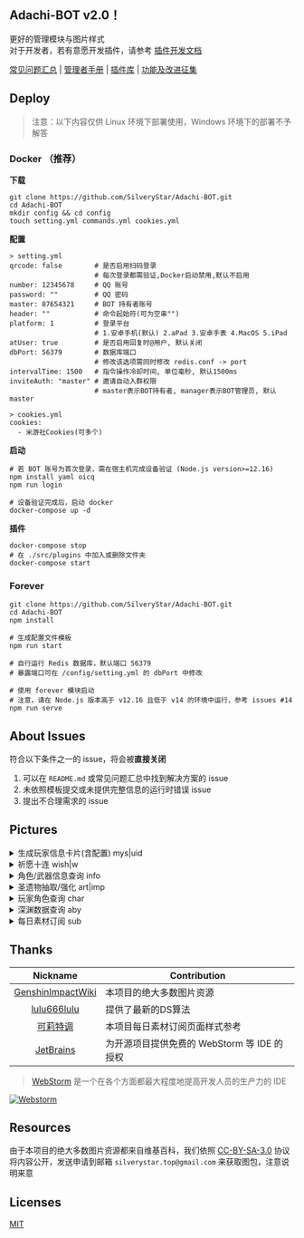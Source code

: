 ## Adachi-BOT v2.0！
更好的管理模块与图片样式<br>
对于开发者，若有意愿开发插件，请参考 [插件开发文档](https://github.com/SilveryStar/Adachi-BOT/tree/v2.0Beta/document)

[常见问题汇总](https://github.com/SilveryStar/Adachi-BOT/blob/master/document/FAQ.md) | [管理者手册](https://github.com/SilveryStar/Adachi-BOT/blob/master/document/MASTER.md) | [插件库](https://github.com/SilveryStar/Adachi-Plugin) | [功能及改进征集](https://github.com/SilveryStar/Adachi-BOT/issues/70)

## Deploy
> 注意：以下内容仅供 Linux 环境下部署使用，Windows 环境下的部署不予解答
### Docker （推荐）

**下载**

```
git clone https://github.com/SilveryStar/Adachi-BOT.git
cd Adachi-BOT
mkdir config && cd config
touch setting.yml commands.yml cookies.yml
```

**配置**

```
> setting.yml
qrcode: false        # 是否启用扫码登录
                     # 每次登录都需验证,Docker启动禁用,默认不启用
number: 12345678     # QQ 账号
password: ""         # QQ 密码
master: 87654321     # BOT 持有者账号
header: ""           # 命令起始符(可为空串"")
platform: 1          # 登录平台
                     # 1.安卓手机(默认) 2.aPad 3.安卓手表 4.MacOS 5.iPad
atUser: true         # 是否启用回复时@用户, 默认关闭
dbPort: 56379        # 数据库端口
                     # 修改该选项需同时修改 redis.conf -> port
intervalTime: 1500   # 指令操作冷却时间, 单位毫秒, 默认1500ms
inviteAuth: "master" # 邀请自动入群权限
                     # master表示BOT持有者, manager表示BOT管理员, 默认master

> cookies.yml
cookies:
  - 米游社Cookies(可多个)
```

**启动**

```
# 若 BOT 账号为首次登录，需在宿主机完成设备验证 (Node.js version>=12.16)
npm install yaml oicq
npm run login

# 设备验证完成后，启动 docker
docker-compose up -d
```

**插件**

```
docker-compose stop
# 在 ./src/plugins 中加入或删除文件夹
docker-compose start
```

### Forever

```
git clone https://github.com/SilveryStar/Adachi-BOT.git
cd Adachi-BOT
npm install

# 生成配置文件模板
npm run start

# 自行运行 Redis 数据库，默认端口 56379
# 暴露端口可在 /config/setting.yml 的 dbPort 中修改

# 使用 forever 模块启动
# 注意，请在 Node.js 版本高于 v12.16 且低于 v14 的环境中运行，参考 issues #14 
npm run serve
```

## About Issues
符合以下条件之一的 issue，将会被**直接关闭**
1. 可以在 `README.md` 或常见问题汇总中找到解决方案的 issue
2. 未依照模板提交或未提供完整信息的运行时错误 issue
3. 提出不合理需求的 issue

## Pictures

<details>
<summary>生成玩家信息卡片(含配置) mys|uid</summary>

`v2.1.5` 版本后，信息卡可显示角色使用的武器信息，该信息的样式需在 `genshin.yml` 中的 `cardWeaponStyle` 配置，默认为 `normal`，区别如下:

<table border="1" align="center">
    <tr>
        <td><img src="https://z3.ax1x.com/2021/10/16/58XYND.png" alt="ERROR"/></td>
        <td><img src="https://z3.ax1x.com/2021/10/16/58X8HK.png" alt="ERROR"/></td>
        <td><img src="https://z3.ax1x.com/2021/10/16/58XJAO.png" alt="ERROR"/></td>
    </tr>
    <tr>
        <td align="center">normal 模式</td>
        <td align="center">weaponA 模式</td>
        <td align="center">weaponB 模式</td>
    </tr>
</table>

<div align="center">
  <img src="https://z3.ax1x.com/2021/10/16/58Xt4e.png" alt="ERROR"/>
</div>
</details>

<details>
<summary>祈愿十连 wish|w</summary>
<div align="center">
  <img src="https://z3.ax1x.com/2021/06/27/RJn3N9.png" alt="ERROR"/>
  <img src="https://z3.ax1x.com/2021/06/27/RJne10.png" alt="ERROR"/>
</div>
</details>

<details>
<summary>角色/武器信息查询 info</summary>
<div align="center">
  <img src="https://z3.ax1x.com/2021/06/27/RJnEhn.png" alt="ERROR">
  <img src="https://z3.ax1x.com/2021/06/27/RJnpX8.png" alt="ERROR">
  <img src="https://z3.ax1x.com/2021/06/27/RJnQ74.png" alt="ERROR">
  <img src="https://z3.ax1x.com/2021/06/27/RJn1AJ.png" alt="ERROR">
  <img src="https://z3.ax1x.com/2021/06/27/RJnMBF.png" alt="ERROR">
</div>
</details>

<details>
<summary>圣遗物抽取/强化 art|imp</summary>
<div align="center">
  <img src="https://z3.ax1x.com/2021/06/27/RJnP0g.png" alt="ERROR">
  <img src="https://z3.ax1x.com/2021/06/27/RJnCnS.png" alt="ERROR">
</div>
</details>

<details>
<summary>玩家角色查询 char</summary>
<div align="center">
  <img src="https://z3.ax1x.com/2021/06/27/RJni7Q.png" alt="ERROR">
  <img src="https://z3.ax1x.com/2021/06/27/RJnKnU.png" alt="ERROR">
  <img src="https://z3.ax1x.com/2021/06/27/RJnnXT.png" alt="ERROR">
  <img src="https://z3.ax1x.com/2021/06/27/RJnmcV.png" alt="ERROR">
  <img src="https://z3.ax1x.com/2021/06/27/RJnZpq.png" alt="ERROR">
  <img src="https://z3.ax1x.com/2021/06/27/RJnAts.png" alt="ERROR">
</div>
</details>

<details>
<summary>深渊数据查询 aby</summary>
<div align="center">
    <img src="https://z3.ax1x.com/2021/09/24/4DTORs.png" alt="ERROR">
</div>
<div align="center">
    <img src="https://z3.ax1x.com/2021/09/24/4DTXzn.png" alt="ERROR">
</div>
</details>

<details>
<summary>每日素材订阅 sub</summary>
<div align="center">
    <img src="https://z3.ax1x.com/2021/10/06/4zJ4JI.png" alt="ERROR">
</div>
</details>

## Thanks
| Nickname                                                     | Contribution                        |
| :----------------------------------------------------------: | ----------------------------------- |
|[GenshinImpactWiki](https://genshin-impact.fandom.com/wiki/Genshin_Impact_Wiki) | 本项目的绝大多数图片资源 |
|[lulu666lulu](https://github.com/lulu666lulu) | 提供了最新的DS算法 |
|[可莉特调](https://genshin.pub/daily) | 本项目每日素材订阅页面样式参考 |
|[JetBrains](https://www.jetbrains.com?from=Adachi-BOT) | 为开源项目提供免费的 WebStorm 等 IDE 的授权 |


> [WebStorm](https://www.jetbrains.com/webstorm?from=Adachi-BOT) 是一个在各个方面都最大程度地提高开发人员的生产力的 IDE

[![Webstorm](https://github.com/SilveryStar/Adachi-BOT/blob/master/document/icon-webstorm.svg)](https://www.jetbrains.com/webstorm?from=Adachi-BOT)

## Resources
由于本项目的绝大多数图片资源都来自维基百科，我们依照 [CC-BY-SA-3.0](https://creativecommons.org/licenses/by-sa/3.0/legalcode) 协议将内容公开，发送申请到邮箱 `silverystar.top@gmail.com` 来获取图包，注意说明来意

## Licenses
[MIT](https://github.com/SilveryStar/Adachi-BOT/blob/master/LICENSE)
